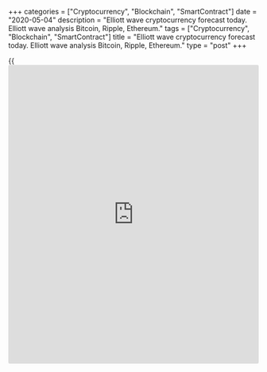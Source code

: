 +++
categories = ["Cryptocurrency", "Blockchain", "SmartContract"]
date = "2020-05-04"
description = "Elliott wave cryptocurrency forecast today. Elliott wave analysis Bitcoin, Ripple, Ethereum."
tags = ["Cryptocurrency", "Blockchain", "SmartContract"]
title = "Elliott wave cryptocurrency forecast today. Elliott wave analysis Bitcoin, Ripple, Ethereum."
type = "post"
+++

{{<iframe id="large-banner" src="https://www.bounty.group/#slide=13.0" width="100%" height="600" scrolling="no" style="border: 0px solid rgb(216, 221, 230); border-radius: 3px;">}}

May 4, 2020

May 4, 2020

Elliott wave [daily](https://www.fintecher.org/2020/03/03/forex-trading-daily-strategy/) forecast for Bitcoin, Ripple and EthereumRoman Onegin

## Elliott wave forecast for BTCUSD, ETHUSD, XRPUSD for today

###  **Elliott wave[BTCUSD][1] analysis**

 **![LiteForex: Elliott wave cryptocurrency forecast today. Elliott wave
analysis Bitcoin, Ripple, Ethereum.][2]**

It is clear form the BTCUSD price chart that the bullish correction B
has recently completed with the plain zigzag A-B-C. Wave B is a triple
zigzag composed of five sub-waves. After its final leg, wave [Z]
completed, the market has started declining. There is likely to be
currently forming the initial phase of the bear impulse wave. There have
completed impulse 1 and the correction 2 opposite this impulse. The
price should be declining in the next few weeks.

* * *

###  **Elliott wave[XRPUSD][3] analysis**

 **![LiteForex: Elliott wave cryptocurrency forecast today. Elliott wave
analysis Bitcoin, Ripple, Ethereum.][4]**

The XRPUSD market situation is similar to that of the BTCUSD. There is
developing the large simple down zigzag A-B-C, with the B correction
recently completed inside. The long-term correction B has completed as a
triple zigzag. After this triple zigzag completed, there has started
developing the initial phase of the down impulse wave. There is likely
to have completed a short down impulse wave 1, and a bullish correction
2 has also completed as a simple zigzag [a]-[b]-[c]. The price should
continue declining in the next few weeks.

* * *

###  **Elliott wave[ETHUSD][5] analysis**

 **![LiteForex: Elliott wave cryptocurrency forecast today. Elliott wave
analysis Bitcoin, Ripple, Ethereum.][6]**

Like other major cryptocurrencies, the ETHUSD market has completed the
upward corrective wave 4. Wave 4 is composed of five sub-waves
[w]-[x]-[y]-[x]-[z]. After this triple formation completed, the price
turned down and there has started a new downtrend. There is likely to be
forming an inceptive element of the bear impulse. The sub-waves 1 and 2
look complete, so, the price should continue declining for some time.

* * *

P.S. Did you like my article? Share it in social networks: it will be
the best “thank you" :)

Ask me questions and comment below. I’ll be glad to answer your
questions and give necessary explanations.

 **Useful links:**

  * I recommend trying to trade with a reliable broker [here][7]. The system allows you to trade by yourself or copy successful traders from all across the globe.
  * Use my promo-code BLOG for getting deposit bonus 50% on LiteForex platform. Just enter this code in the appropriate field while [depositing][8] your trading account.
  * Telegram channel with high-quality analytics, Forex reviews, training articles, and other useful things for traders <t.me/liteforex>

![Elliott wave [daily](https://www.fintecher.org/2020/03/03/forex-trading-daily-strategy/) forecast for Bitcoin, Ripple and Ethereum][9]

The content of this article reflects the author’s opinion and does not
necessarily reflect the official position of LiteForex. The material
published on this page is provided for informational purposes only and
should not be considered as the provision of investment advice for the
purposes of Directive 2004/39/EC.

Rate this article:

{{value}}

( {{count}} {{title}} )

   1. my.liteforex.com/trading/chart?symbol=BTCUSD
   2. cdn.liteforex.com/cache/uploads/blog_post/wave-analysis-crypto/04-05-2020/BTCUSDH2.png?w=30&s=6dcded96b57ab152dd3409e082b3ccc3
   3. my.liteforex.com/trading/chart?symbol=XRPUSD
   4. cdn.liteforex.com/cache/uploads/blog_post/wave-analysis-crypto/04-05-2020/XRPUSDH2.png?w=30&s=f952508c0cdc78997c7a0fbbddff681d
   5. my.liteforex.com/trading/chart?symbol=ETHUSD
   6. cdn.liteforex.com/cache/uploads/blog_post/wave-analysis-crypto/04-05-2020/ETHUSDH2.png?w=30&s=ee1eaf541a0fc0c0ce7c3d39d1ce9965
   7. my.liteforex.com/?category=analysts-opinions&slug=elliott-wave-[daily](https://www.fintecher.org/2020/03/03/forex-trading-daily-strategy/)-forecast-for-[bitcoin](https://www.letsplayfx.com/blog/forex-for-bitcoin/)-ripple-and-[Ethereum](https://www.playgroundfx.com/blog/the-creator-of-ethereum/)-2020-05-04&openPopup=%2Fregistration%2Fpopup&utm_source=blog&utm_medium=article&utm_campaign=bonus
   8. my.liteforex.com/deposit/?category=analysts-opinions&slug=elliott-wave-[daily](https://www.fintecher.org/2020/03/03/forex-trading-daily-strategy/)-forecast-for-[bitcoin](https://www.letsplayfx.com/blog/forex-for-bitcoin/)-ripple-and-[Ethereum](https://www.playgroundfx.com/blog/the-creator-of-ethereum/)-2020-05-04&promo_code=BLOG&utm_source=blog&utm_medium=article&utm_campaign=bonus
   9. cdn.liteforex.com/cache/uploads/blog_post/wave-analysis-crypto/02-03-2020/[BTC](https://www.playgroundfx.com/blog/who-is-the-creator-of-bitcoin/)-eth-xrp-02-03-2020-wave-analysis.jpg?q=75&w=1000&s=dda6c5d2a7198bc29e1d97e365a73892
